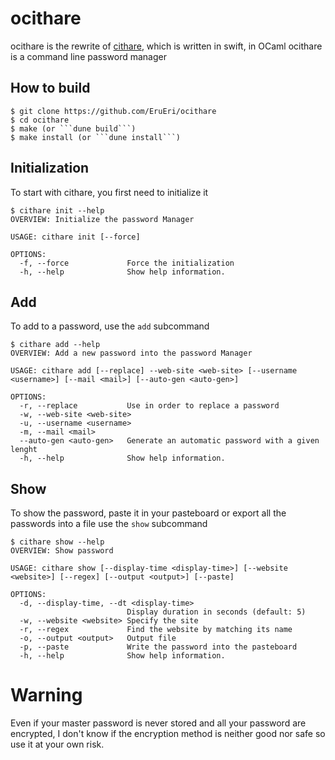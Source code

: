 # ocithare


ocithare is the rewrite of [cithare](https://github.com/EruEri/cithare), which is written in swift, in OCaml
ocithare is a command line password manager

## How to build

```
$ git clone https://github.com/EruEri/ocithare
$ cd ocithare
$ make (or ```dune build```)
$ make install (or ```dune install```)
```

## Initialization

To start with cithare, you first need to initialize it

```
$ cithare init --help
OVERVIEW: Initialize the password Manager

USAGE: cithare init [--force]

OPTIONS:
  -f, --force             Force the initialization
  -h, --help              Show help information.
```

## Add

To add to a password, use the ```add``` subcommand

```
$ cithare add --help
OVERVIEW: Add a new password into the password Manager

USAGE: cithare add [--replace] --web-site <web-site> [--username <username>] [--mail <mail>] [--auto-gen <auto-gen>]

OPTIONS:
  -r, --replace           Use in order to replace a password
  -w, --web-site <web-site>
  -u, --username <username>
  -m, --mail <mail>
  --auto-gen <auto-gen>   Generate an automatic password with a given lenght
  -h, --help              Show help information.

```

## Show

To show the password, paste it in your pasteboard or export all the passwords into a file use the ```show``` subcommand

```
$ cithare show --help
OVERVIEW: Show password

USAGE: cithare show [--display-time <display-time>] [--website <website>] [--regex] [--output <output>] [--paste]

OPTIONS:
  -d, --display-time, --dt <display-time>
                          Display duration in seconds (default: 5)
  -w, --website <website> Specify the site
  -r, --regex             Find the website by matching its name
  -o, --output <output>   Output file
  -p, --paste             Write the password into the pasteboard
  -h, --help              Show help information.
```

# Warning

Even if your master password is never stored and all your password are encrypted, I don't know if the encryption method is neither good nor safe so use it at your own risk.
